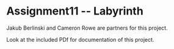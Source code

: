 Assignment11 -- Labyrinth
=========================
Jakub Berlinski and Cameron Rowe are partners for this project.

Look at the included PDf for documentation of this project.
